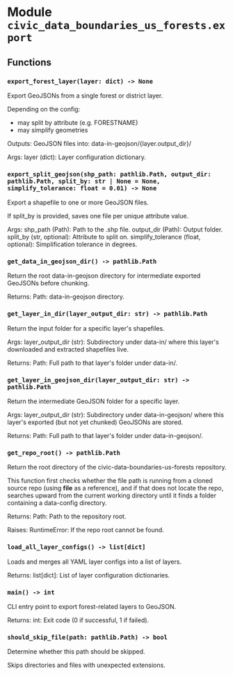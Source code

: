 # Module `civic_data_boundaries_us_forests.export`

## Functions

### `export_forest_layer(layer: dict) -> None`

Export GeoJSONs from a single forest or district layer.

Depending on the config:
- may split by attribute (e.g. FORESTNAME)
- may simplify geometries

Outputs:
    GeoJSON files into:
        data-in-geojson/{layer.output_dir}/

Args:
    layer (dict): Layer configuration dictionary.

### `export_split_geojson(shp_path: pathlib.Path, output_dir: pathlib.Path, split_by: str | None = None, simplify_tolerance: float = 0.01) -> None`

Export a shapefile to one or more GeoJSON files.

If split_by is provided, saves one file per unique attribute value.

Args:
    shp_path (Path): Path to the .shp file.
    output_dir (Path): Output folder.
    split_by (str, optional): Attribute to split on.
    simplify_tolerance (float, optional): Simplification tolerance in degrees.

### `get_data_in_geojson_dir() -> pathlib.Path`

Return the root data-in-geojson directory for intermediate exported GeoJSONs
before chunking.

Returns:
    Path: data-in-geojson directory.

### `get_layer_in_dir(layer_output_dir: str) -> pathlib.Path`

Return the input folder for a specific layer's shapefiles.

Args:
    layer_output_dir (str): Subdirectory under data-in/ where this layer's
        downloaded and extracted shapefiles live.

Returns:
    Path: Full path to that layer's folder under data-in/.

### `get_layer_in_geojson_dir(layer_output_dir: str) -> pathlib.Path`

Return the intermediate GeoJSON folder for a specific layer.

Args:
    layer_output_dir (str): Subdirectory under data-in-geojson/ where this layer's
        exported (but not yet chunked) GeoJSONs are stored.

Returns:
    Path: Full path to that layer's folder under data-in-geojson/.

### `get_repo_root() -> pathlib.Path`

Return the root directory of the civic-data-boundaries-us-forests repository.

This function first checks whether the file path is running from
a cloned source repo (using __file__ as a reference), and if that
does not locate the repo, searches upward from the current working
directory until it finds a folder containing a data-config directory.

Returns:
    Path: Path to the repository root.

Raises:
    RuntimeError: If the repo root cannot be found.

### `load_all_layer_configs() -> list[dict]`

Loads and merges all YAML layer configs into a list of layers.

Returns:
    list[dict]: List of layer configuration dictionaries.

### `main() -> int`

CLI entry point to export forest-related layers to GeoJSON.

Returns:
    int: Exit code (0 if successful, 1 if failed).

### `should_skip_file(path: pathlib.Path) -> bool`

Determine whether this path should be skipped.

Skips directories and files with unexpected extensions.
